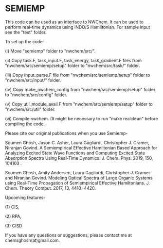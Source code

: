 # SEMIEMP

This code can be used as an interface to NWChem. It can be used to perform real-time dynamics using INDO/S Hamiltonian. For sample input see the "test" folder. 

To set up the code-

(i) Move "semiemp" folder to "nwchem/src/".

(ii) Copy task.F, task_input.F, task_energy, task_gradient.F files from "nwchem/src/semiemp/setup" folder to "nwchem/src/task/" folder.

(iii) Copy input_parse.F file from "nwchem/src/semiemp/setup" folder to "nwchem/src/input/" folder. 

(iv) Copy make_nwchem_config from "nwchem/src/semiemp/setup" folder to  "nwchem/src/config" folder.

(v) Copy util_module_avail.F from "nwchem/src/semiemp/setup" folder to "nwchem/src/util" folder.

(vi) Compile nwchem. (It might be necessary to run "make realclean" before compiling the code.




Please cite our original publications when you use Semiemp-

Soumen Ghosh, Jason C. Asher, Laura Gagliardi, Christopher J. Cramer, Niranjan Govind. A Semiempirical Effective Hamiltonian Based Approach for Analyzing Excited State Wave Functions and Computing Excited State Absorption Spectra Using Real-Time Dynamics. J. Chem. Phys. 2019, 150, 104103 .

Soumen Ghosh, Amity Andersen, Laura Gagliardi, Christopher J. Cramer and Niranjan Govind. Modeling Optical Spectra of Large Organic Systems using Real-Time Propagation of Semiempirical Effective Hamiltonians. J. Chem. Theory Comput. 2017, 13, 4410−4420.

Upcoming features-

(1) CIS,

(2) RPA,

(3) CISD


If you have any questions or suggestions, please contact me at chemsghosh(at)gmail.com.
